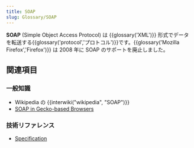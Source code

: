 ```yaml
---
title: SOAP
slug: Glossary/SOAP
---
```


**SOAP** (Simple Object Access Protocol) は {{glossary('XML')}} 形式でデータを転送する{{glossary('protocol','プロトコル')}}です。{{glossary('Mozilla Firefox','Firefox')}} は 2008 年に SOAP のサポートを廃止しました。

## 関連項目

### 一般知識

- Wikipedia の {{interwiki("wikipedia", "SOAP")}}
- [SOAP in Gecko-based Browsers](/ja//docs/SOAP_in_Gecko-based_Browsers)

### 技術リファレンス

- [Specification](http://www.w3.org/TR/soap12-part1/)
